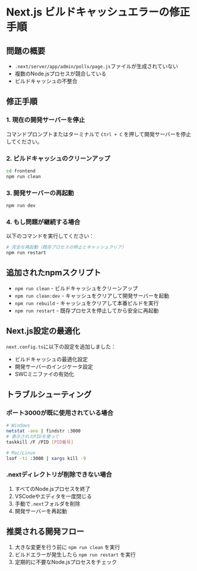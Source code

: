 # Next.js ビルドキャッシュエラーの修正手順

## 問題の概要
- `.next/server/app/admin/polls/page.js`ファイルが生成されていない
- 複数のNode.jsプロセスが競合している
- ビルドキャッシュの不整合

## 修正手順

### 1. 現在の開発サーバーを停止
コマンドプロンプトまたはターミナルで `Ctrl + C` を押して開発サーバーを停止してください。

### 2. ビルドキャッシュのクリーンアップ
```bash
cd frontend
npm run clean
```

### 3. 開発サーバーの再起動
```bash
npm run dev
```

### 4. もし問題が継続する場合
以下のコマンドを実行してください：

```bash
# 完全な再起動（既存プロセスの停止とキャッシュクリア）
npm run restart
```

## 追加されたnpmスクリプト

- `npm run clean` - ビルドキャッシュをクリーンアップ
- `npm run clean:dev` - キャッシュをクリアして開発サーバーを起動
- `npm run rebuild` - キャッシュをクリアして本番ビルドを実行
- `npm run restart` - 既存プロセスを停止してから安全に再起動

## Next.js設定の最適化
`next.config.ts`に以下の設定を追加しました：

- ビルドキャッシュの最適化設定
- 開発サーバーのインジケータ設定
- SWCミニファイの有効化

## トラブルシューティング

### ポート3000が既に使用されている場合
```bash
# Windows
netstat -ano | findstr :3000
# 表示されたPIDを使って
taskkill /F /PID [PID番号]

# Mac/Linux
lsof -ti :3000 | xargs kill -9
```

### .nextディレクトリが削除できない場合
1. すべてのNode.jsプロセスを終了
2. VSCodeやエディタを一度閉じる
3. 手動で`.next`フォルダを削除
4. 開発サーバーを再起動

## 推奨される開発フロー
1. 大きな変更を行う前に `npm run clean` を実行
2. ビルドエラーが発生したら `npm run restart` を実行
3. 定期的に不要なNode.jsプロセスをチェック